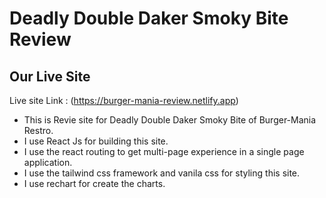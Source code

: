  # Deadly Double Daker Smoky Bite Review #

 ## Our Live Site ##

 Live site Link : (https://burger-mania-review.netlify.app)


 - This is Revie site for Deadly Double Daker Smoky Bite of Burger-Mania Restro.
 - I use React Js for building this site.
 - I use the react routing to get multi-page experience in a single page application. 
 - I use the tailwind css framework and vanila css for styling this site.
 - I use rechart for create the charts.

